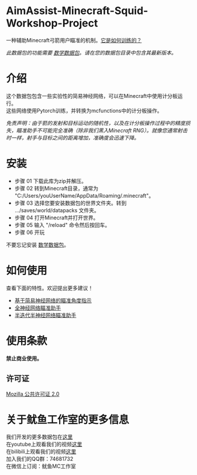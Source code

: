 # AimAssist-Minecraft-Squid-Workshop-Project

一种辅助Minecraft弓箭用户瞄准的机制。[它是如何训练的？](https://github.com/MingshiYangUIUC/Minecraft-MLP-Trainer)

*此数据包的功能需要 [数学数据包](https://github.com/MingshiYangUIUC/Math-Minecraft-Squid-Workshop-Project)。请在您的数据包目录中包含其最新版本。*

# 介绍
这个数据包包含一些实验性的简易神经网络，可以在Minecraft中使用计分板运行。\
这些网络使用Pytorch训练，并转换为mcfunctions中的计分板操作。

*免责声明：由于箭的发射和目标运动的随机性，以及在计分板操作过程中的精度损失，瞄准助手不可能完全准确（除非我们黑入Minecraft RNG）。就像您通常射击时一样，射手与目标之间的距离增加，准确度会迅速下降。*

# 安装
- 步骤 01 下载此库为zip并解压。
- 步骤 02 转到Minecraft目录，通常为 "C:/Users/youUserName/AppData/Roaming/.minecraft"。
- 步骤 03 选择您要安装数据包的世界文件夹。转到 .../saves/world/datapacks 文件夹。
- 步骤 04 打开Minecraft并打开世界。
- 步骤 05 输入 "/reload" 命令然后按回车。
- 步骤 06 开玩

不要忘记安装 [数学数据包](https://github.com/MingshiYangUIUC/Math-Minecraft-Squid-Workshop-Project)。

# 如何使用

查看下面的特性。欢迎提出更多建议！
- [基于简易神经网络的瞄准角度指示](https://github.com/MingshiYangUIUC/AimAssist-Minecraft-Squid-Workshop-Project/blob/main/Documentation/%E5%9F%BA%E4%BA%8E%E7%AE%80%E6%98%93%E7%A5%9E%E7%BB%8F%E7%BD%91%E7%BB%9C%E7%9A%84%E7%9E%84%E5%87%86%E8%A7%92%E5%BA%A6%E6%8C%87%E7%A4%BA.md)
- [全神经网络瞄准助手](https://github.com/MingshiYangUIUC/AimAssist-Minecraft-Squid-Workshop-Project/blob/main/Documentation/%E5%85%A8%E7%A5%9E%E7%BB%8F%E7%BD%91%E7%BB%9C%E7%9E%84%E5%87%86%E5%8A%A9%E6%89%8B.md)
- [半迭代半神经网络瞄准助手](https://github.com/MingshiYangUIUC/AimAssist-Minecraft-Squid-Workshop-Project/blob/main/Documentation/%E5%8D%8A%E8%BF%AD%E4%BB%A3%E5%8D%8A%E7%A5%9E%E7%BB%8F%E7%BD%91%E7%BB%9C%E7%9E%84%E5%87%86%E5%8A%A9%E6%89%8B.md)

# 使用条款

**禁止商业使用。**

## 许可证
[Mozilla 公共许可证 2.0](https://github.com/MingshiYangUIUC/AimAssist-Minecraft-Squid-Workshop-Project/blob/main/LICENSE)

# 关于鱿鱼工作室的更多信息
我们开发的更多数据包在[这里](https://github.com/Squid-Workshop/MinecraftDatapacksProject) \
在youtube上观看我们的视频[这里](https://www.youtube.com/channel/UCwPMgfjjh2d7fFqQ1PXHP7w) \
在bilibili上观看我们的视频[这里](https://space.bilibili.com/649645265?from=search&seid=778816111336987286) \
加入我们的QQ群：74681732 \
在微信上订阅：鱿鱼MC工作室
